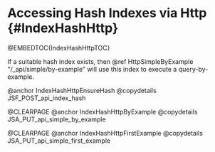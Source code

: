 Accessing Hash Indexes via Http {#IndexHashHttp}
================================================

@EMBEDTOC{IndexHashHttpTOC}

If a suitable hash index exists, then @ref HttpSimpleByExample
"/_api/simple/by-example" will use this index to execute a query-by-example.

@anchor IndexHashHttpEnsureHash
@copydetails JSF_POST_api_index_hash

@CLEARPAGE
@anchor IndexHashHttpByExample
@copydetails JSA_PUT_api_simple_by_example

@CLEARPAGE
@anchor IndexHashHttpFirstExample
@copydetails JSA_PUT_api_simple_first_example
